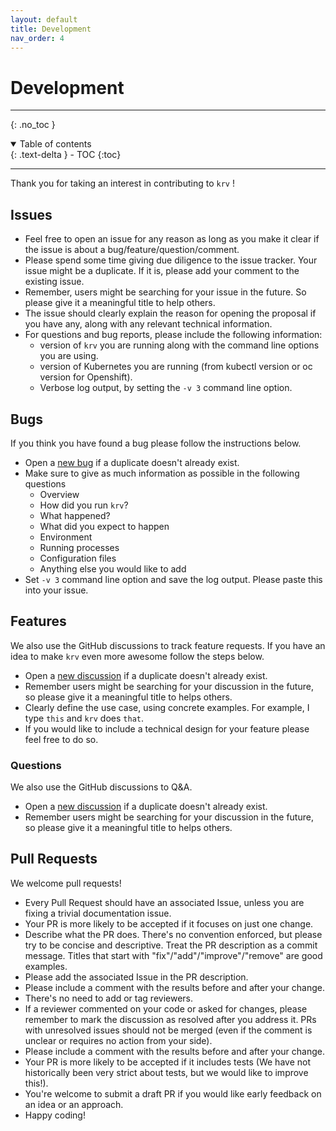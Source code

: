```yaml
---
layout: default
title: Development
nav_order: 4
---
```


# Development

---
{: .no_toc }

<details open markdown="block">
  <summary>
    Table of contents
  </summary>
  {: .text-delta }
- TOC
{:toc}
</details>

---

Thank you for taking an interest in contributing to `krv` !

## Issues

- Feel free to open an issue for any reason as long as you make it clear if the issue is about a bug/feature/question/comment.
- Please spend some time giving due diligence to the issue tracker. Your issue might be a duplicate. If it is, please add your comment to the existing issue.
- Remember, users might be searching for your issue in the future. So please give it a meaningful title to help others.
- The issue should clearly explain the reason for opening the proposal if you have any, along with any relevant technical information.
- For questions and bug reports, please include the following information:
  - version of `krv` you are running along with the command line options you are using.
  - version of Kubernetes you are running (from kubectl version or oc version for Openshift).
  - Verbose log output, by setting the `-v 3` command line option.

## Bugs

If you think you have found a bug please follow the instructions below.

- Open a [new bug](https://github.com/sizekcz/krv/issues/new) if a duplicate doesn't already exist.
- Make sure to give as much information as possible in the following questions
  - Overview
  - How did you run `krv`?
  - What happened?
  - What did you expect to happen
  - Environment
  - Running processes
  - Configuration files
  - Anything else you would like to add
- Set `-v 3` command line option and save the log output. Please paste this into your issue.

## Features

We also use the GitHub discussions to track feature requests. If you have an idea to make `krv` even more awesome follow the steps below.

- Open a [new discussion](https://github.com/sizekcz/krv/discussions/new) if a duplicate doesn't already exist.
- Remember users might be searching for your discussion in the future, so please give it a meaningful title to helps others.
- Clearly define the use case, using concrete examples. For example, I type `this` and `krv` does `that`.
- If you would like to include a technical design for your feature please feel free to do so.

### Questions

We also use the GitHub discussions to Q&A.

- Open a [new discussion](https://github.com/sizekcz/krv/discussions/new) if a duplicate doesn't already exist.
- Remember users might be searching for your discussion in the future, so please give it a meaningful title to helps others.

## Pull Requests

We welcome pull requests!
- Every Pull Request should have an associated Issue, unless you are fixing a trivial documentation issue.
- Your PR is more likely to be accepted if it focuses on just one change.
- Describe what the PR does. There's no convention enforced, but please try to be concise and descriptive. Treat the PR description as a commit message. Titles that start with "fix"/"add"/"improve"/"remove" are good examples.
- Please add the associated Issue in the PR description.
- Please include a comment with the results before and after your change.
- There's no need to add or tag reviewers.
- If a reviewer commented on your code or asked for changes, please remember to mark the discussion as resolved after you address it. PRs with unresolved issues should not be merged (even if the comment is unclear or requires no action from your side).
- Please include a comment with the results before and after your change.
- Your PR is more likely to be accepted if it includes tests (We have not historically been very strict about tests, but we would like to improve this!).
- You're welcome to submit a draft PR if you would like early feedback on an idea or an approach.
- Happy coding!